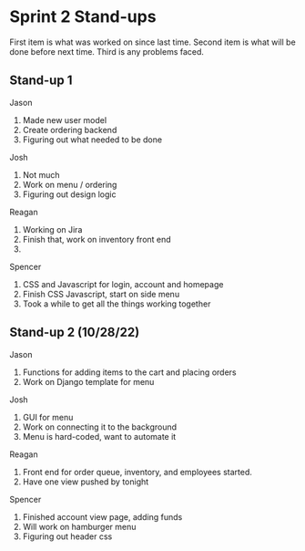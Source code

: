 # Sprint 2 Stand-ups
First item is what was worked on since last time. Second item is what will be done before next time. Third is any problems faced.

## Stand-up 1
Jason
1. Made new user model
2. Create ordering backend
3. Figuring out what needed to be done

Josh
1. Not much
2. Work on menu / ordering
3. Figuring out design logic

Reagan
1. Working on Jira
2. Finish that, work on inventory front end
3. 

Spencer
1. CSS and Javascript for login, account and homepage
2. Finish CSS Javascript, start on side menu
3. Took a while to get all the things working together

## Stand-up 2 (10/28/22)
Jason
1. Functions for adding items to the cart and placing orders
2. Work on Django template for menu

Josh
1. GUI for menu
2. Work on connecting it to the background
3. Menu is hard-coded, want to automate it

Reagan
1. Front end for order queue, inventory, and employees started.
2. Have one view pushed by tonight

Spencer
1. Finished account view page, adding funds
2. Will work on hamburger menu
3. Figuring out header css